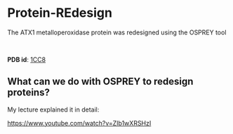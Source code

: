 # Protein-REdesign
The ATX1 metalloperoxidase protein was redesigned using the OSPREY tool

</br>

<b>PDB id</b>: <a href="https://www.rcsb.org/structure/1CC8">1CC8</a>

<h2>What can we do with OSPREY to redesign proteins?</h2>
My lecture explained it in detail:

https://www.youtube.com/watch?v=ZIb1wXRSHzI
